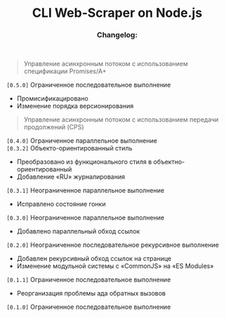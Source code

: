 <center>
<h1> CLI Web-Scraper on Node.js</h1>
<h3>Changelog:</h3>
</br>
</center>

> Управление асинхронным потоком с использованием спецификации Promises/A+  

<code>[0.5.0]</code> Ограниченное последовательное выполнение
* Промисификацировано
* Изменение порядка версионирования

> Управление асинхронным потоком с использованием передачи продолжений (CPS)

<code>[0.4.0]</code> Ограниченное параллельное выполнение  
<code>[0.3.2]</code> Объекто-ориентированный стиль
* Преобразовано из функционального стиля в объектно-ориентированный 
* Добавление «RU» журналирования

<code>[0.3.1]</code> Неограниченное параллельное выполнение
* Исправлено состояние гонки

<code>[0.3.0]</code> Неограниченное параллельное выполнение
* Добавлено параллельный обход ссылок

<code>[0.2.0]</code> Неограниченное последовательное рекурсивное выполнение
* Добавлен рекурсивный обход ссылок на странице
* Изменение модульной системы с «CommonJS» на «ES Modules»

<code>[0.1.1]</code> Ограниченное последовательное выполнение
* Реорганизация проблемы ада обратных вызовов

<code>[0.1.0]</code> Ограниченное последовательное выполнение